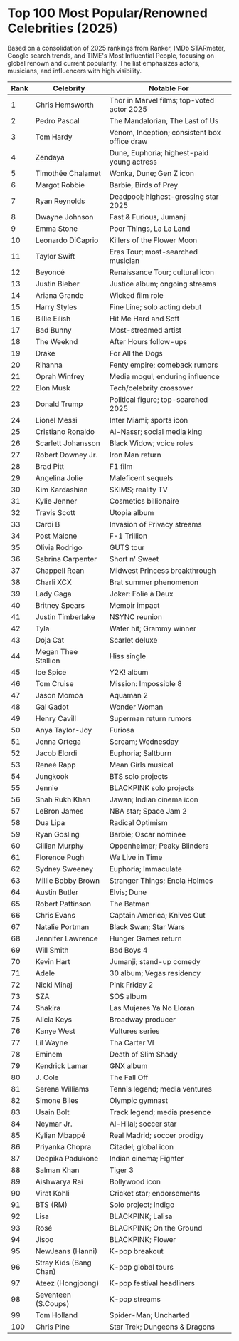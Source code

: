 # Top 100 Most Popular/Renowned Celebrities (2025)

Based on a consolidation of 2025 rankings from Ranker, IMDb STARmeter, Google search trends, and TIME's Most Influential People, focusing on global renown and current popularity. The list emphasizes actors, musicians, and influencers with high visibility.

| Rank | Celebrity | Notable For |
|------|-----------|-------------|
| 1 | Chris Hemsworth | Thor in Marvel films; top-voted actor 2025 |
| 2 | Pedro Pascal | The Mandalorian, The Last of Us |
| 3 | Tom Hardy | Venom, Inception; consistent box office draw |
| 4 | Zendaya | Dune, Euphoria; highest-paid young actress |
| 5 | Timothée Chalamet | Wonka, Dune; Gen Z icon |
| 6 | Margot Robbie | Barbie, Birds of Prey |
| 7 | Ryan Reynolds | Deadpool; highest-grossing star 2025 |
| 8 | Dwayne Johnson | Fast & Furious, Jumanji |
| 9 | Emma Stone | Poor Things, La La Land |
| 10 | Leonardo DiCaprio | Killers of the Flower Moon |
| 11 | Taylor Swift | Eras Tour; most-searched musician |
| 12 | Beyoncé | Renaissance Tour; cultural icon |
| 13 | Justin Bieber | Justice album; ongoing streams |
| 14 | Ariana Grande | Wicked film role |
| 15 | Harry Styles | Fine Line; solo acting debut |
| 16 | Billie Eilish | Hit Me Hard and Soft |
| 17 | Bad Bunny | Most-streamed artist |
| 18 | The Weeknd | After Hours follow-ups |
| 19 | Drake | For All the Dogs |
| 20 | Rihanna | Fenty empire; comeback rumors |
| 21 | Oprah Winfrey | Media mogul; enduring influence |
| 22 | Elon Musk | Tech/celebrity crossover |
| 23 | Donald Trump | Political figure; top-searched 2025 |
| 24 | Lionel Messi | Inter Miami; sports icon |
| 25 | Cristiano Ronaldo | Al-Nassr; social media king |
| 26 | Scarlett Johansson | Black Widow; voice roles |
| 27 | Robert Downey Jr. | Iron Man return |
| 28 | Brad Pitt | F1 film |
| 29 | Angelina Jolie | Maleficent sequels |
| 30 | Kim Kardashian | SKIMS; reality TV |
| 31 | Kylie Jenner | Cosmetics billionaire |
| 32 | Travis Scott | Utopia album |
| 33 | Cardi B | Invasion of Privacy streams |
| 34 | Post Malone | F-1 Trillion |
| 35 | Olivia Rodrigo | GUTS tour |
| 36 | Sabrina Carpenter | Short n' Sweet |
| 37 | Chappell Roan | Midwest Princess breakthrough |
| 38 | Charli XCX | Brat summer phenomenon |
| 39 | Lady Gaga | Joker: Folie à Deux |
| 40 | Britney Spears | Memoir impact |
| 41 | Justin Timberlake | NSYNC reunion |
| 42 | Tyla | Water hit; Grammy winner |
| 43 | Doja Cat | Scarlet deluxe |
| 44 | Megan Thee Stallion | Hiss single |
| 45 | Ice Spice | Y2K! album |
| 46 | Tom Cruise | Mission: Impossible 8 |
| 47 | Jason Momoa | Aquaman 2 |
| 48 | Gal Gadot | Wonder Woman |
| 49 | Henry Cavill | Superman return rumors |
| 50 | Anya Taylor-Joy | Furiosa |
| 51 | Jenna Ortega | Scream; Wednesday |
| 52 | Jacob Elordi | Euphoria; Saltburn |
| 53 | Reneé Rapp | Mean Girls musical |
| 54 | Jungkook | BTS solo projects |
| 55 | Jennie | BLACKPINK solo projects |
| 56 | Shah Rukh Khan | Jawan; Indian cinema icon |
| 57 | LeBron James | NBA star; Space Jam 2 |
| 58 | Dua Lipa | Radical Optimism |
| 59 | Ryan Gosling | Barbie; Oscar nominee |
| 60 | Cillian Murphy | Oppenheimer; Peaky Blinders |
| 61 | Florence Pugh | We Live in Time |
| 62 | Sydney Sweeney | Euphoria; Immaculate |
| 63 | Millie Bobby Brown | Stranger Things; Enola Holmes |
| 64 | Austin Butler | Elvis; Dune |
| 65 | Robert Pattinson | The Batman |
| 66 | Chris Evans | Captain America; Knives Out |
| 67 | Natalie Portman | Black Swan; Star Wars |
| 68 | Jennifer Lawrence | Hunger Games return |
| 69 | Will Smith | Bad Boys 4 |
| 70 | Kevin Hart | Jumanji; stand-up comedy |
| 71 | Adele | 30 album; Vegas residency |
| 72 | Nicki Minaj | Pink Friday 2 |
| 73 | SZA | SOS album |
| 74 | Shakira | Las Mujeres Ya No Lloran |
| 75 | Alicia Keys | Broadway producer |
| 76 | Kanye West | Vultures series |
| 77 | Lil Wayne | Tha Carter VI |
| 78 | Eminem | Death of Slim Shady |
| 79 | Kendrick Lamar | GNX album |
| 80 | J. Cole | The Fall Off |
| 81 | Serena Williams | Tennis legend; media ventures |
| 82 | Simone Biles | Olympic gymnast |
| 83 | Usain Bolt | Track legend; media presence |
| 84 | Neymar Jr. | Al-Hilal; soccer star |
| 85 | Kylian Mbappé | Real Madrid; soccer prodigy |
| 86 | Priyanka Chopra | Citadel; global icon |
| 87 | Deepika Padukone | Indian cinema; Fighter |
| 88 | Salman Khan | Tiger 3 |
| 89 | Aishwarya Rai | Bollywood icon |
| 90 | Virat Kohli | Cricket star; endorsements |
| 91 | BTS (RM) | Solo project; Indigo |
| 92 | Lisa | BLACKPINK; Lalisa |
| 93 | Rosé | BLACKPINK; On the Ground |
| 94 | Jisoo | BLACKPINK; Flower |
| 95 | NewJeans (Hanni) | K-pop breakout |
| 96 | Stray Kids (Bang Chan) | K-pop global tours |
| 97 | Ateez (Hongjoong) | K-pop festival headliners |
| 98 | Seventeen (S.Coups) | K-pop streams |
| 99 | Tom Holland | Spider-Man; Uncharted |
| 100 | Chris Pine | Star Trek; Dungeons & Dragons |